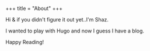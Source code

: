 +++
title = "About"
+++

Hi & if you didn't figure it out yet..I'm Shaz.

I wanted to play with Hugo and now I guess I have a blog.

Happy Reading!